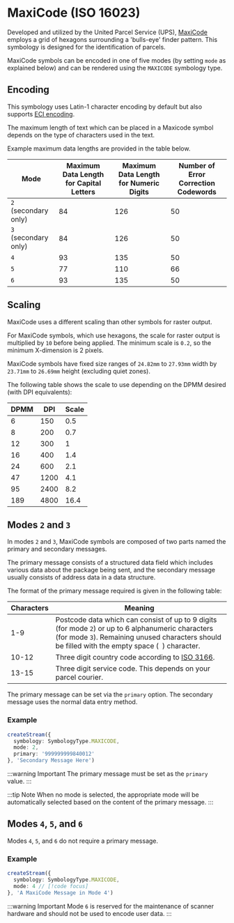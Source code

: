 # MaxiCode (ISO 16023)

Developed and utilized by the United Parcel Service (UPS), [MaxiCode](https://en.wikipedia.org/wiki/MaxiCode) employs a grid of hexagons surrounding a 'bulls-eye' finder pattern. This symbology is designed for the identification of parcels.

MaxiCode symbols can be encoded in one of five modes (by setting `mode` as explained below) and can be rendered using the `MAXICODE` symbology type.

## Encoding

This symbology uses Latin-1 character encoding by default but also supports [ECI encoding](/docs/advanced.md#eci-encoding).

The maximum length of text which can be placed in a Maxicode symbol depends on the type of characters used in the text.

Example maximum data lengths are provided in the table below.

| Mode                 | Maximum Data Length for Capital Letters | Maximum Data Length for Numeric Digits | Number of Error Correction Codewords |
|----------------------|-----------------------------------------|----------------------------------------|--------------------------------------|
| `2` (secondary only) | 84                                      | 126                                    | 50                                   |
| `3` (secondary only) | 84                                      | 126                                    | 50                                   |
| `4`                  | 93                                      | 135                                    | 50                                   |
| `5`                  | 77                                      | 110                                    | 66                                   |
| `6`                  | 93                                      | 135                                    | 50                                   |

## Scaling

MaxiCode uses a different scaling than other symbols for raster output.

For MaxiCode symbols, which use hexagons, the scale for raster output is multiplied by `10` before being applied. The minimum scale is `0.2`, so the minimum X-dimension is 2 pixels.

MaxiCode symbols have fixed size ranges of `24.82mm` to `27.93mm` width by `23.71mm` to `26.69mm` height (excluding quiet zones).

The following table shows the scale to use depending on the DPMM desired (with DPI equivalents):

| DPMM | DPI  | Scale |
|------|------|-------|
| 6    | 150  | 0.5   |
| 8    | 200  | 0.7   |
| 12   | 300  | 1     |
| 16   | 400  | 1.4   |
| 24   | 600  | 2.1   |
| 47   | 1200 | 4.1   |
| 95   | 2400 | 8.2   |
| 189  | 4800 | 16.4  |

## Modes `2` and `3`

In modes `2` and `3`, MaxiCode symbols are composed of two parts named the primary and secondary messages.

The primary message consists of a structured data field which includes various data about the package being sent, and the secondary message usually consists of address data in a data structure.

The format of the primary message required is given in the following table:

| Characters | Meaning                                                                                                                                                                                           |
|------------|---------------------------------------------------------------------------------------------------------------------------------------------------------------------------------------------------|
| 1-9        | Postcode data which can consist of up to 9 digits (for mode `2`) or up to 6 alphanumeric characters (for mode `3`). Remaining unused characters should be filled with the empty space (` `) character. |
| 10-12      | Three digit country code according to [ISO 3166](https://en.wikipedia.org/wiki/List_of_ISO_3166_country_codes#Current_ISO_3166_country_codes).                                                                                                                                  |
| 13-15      | Three digit service code. This depends on your parcel courier.                                                                                                                                    |

The primary message can be set via the `primary` option. The secondary message uses the normal data entry method.

### Example

```ts
createStream({
  symbology: SymbologyType.MAXICODE,
  mode: 2,
  primary: '999999999840012'
}, 'Secondary Message Here')
```

:::warning Important
The primary message must be set as the `primary` value.
:::

:::tip Note
When no mode is selected, the appropriate mode will be automatically selected based on the content of the primary message.
:::

## Modes `4`, `5`, and `6`

Modes `4`, `5`, and `6` do not require a primary message.

### Example

```ts
createStream({
  symbology: SymbologyType.MAXICODE,
  mode: 4 // [!code focus]
}, 'A MaxiCode Message in Mode 4')
```

:::warning Important
Mode `6` is reserved for the maintenance of scanner hardware and should not be used to encode user data.
:::
